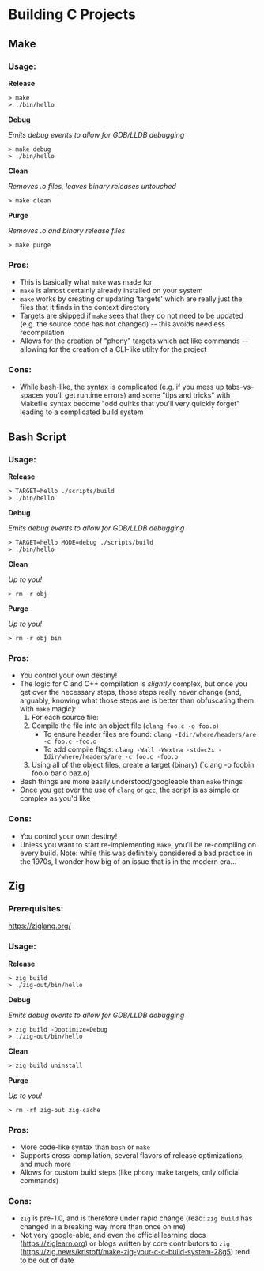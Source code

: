# Building C Projects

## Make

### Usage:

**Release**

```
> make
> ./bin/hello
```

**Debug**

*Emits debug events to allow for GDB/LLDB debugging*

```
> make debug
> ./bin/hello
```

**Clean**

*Removes .o files, leaves binary releases untouched*

```
> make clean
```

**Purge**

*Removes .o and binary release files*

```
> make purge
```

### Pros:
* This is basically what `make` was made for
* `make` is almost certainly already installed on your system
* `make` works by creating or updating 'targets' which are really just the files that it finds in the context directory
* Targets are skipped if `make` sees that they do not need to be updated (e.g. the source code has not changed) -- this avoids needless recompilation
* Allows for the creation of "phony" targets which act like commands -- allowing for the creation of a CLI-like utilty for the project

### Cons:
* While bash-like, the syntax is complicated (e.g. if you mess up tabs-vs-spaces you'll get runtime errors) and some "tips and tricks" with Makefile syntax become "odd quirks that you'll very quickly forget" leading to a complicated build system

## Bash Script

### Usage:

**Release**

```
> TARGET=hello ./scripts/build
> ./bin/hello
```

**Debug**

*Emits debug events to allow for GDB/LLDB debugging*

```
> TARGET=hello MODE=debug ./scripts/build
> ./bin/hello
```

**Clean**

*Up to you!*

```
> rm -r obj
```

**Purge**

*Up to you!*

```
> rm -r obj bin
```

### Pros:
* You control your own destiny!
* The logic for C and C++ compilation is *slightly* complex, but once you get over the necessary steps, those steps really never change (and, arguably, knowing what those steps are is better than obfuscating them with `make` magic): 
  1. For each source file:
  1. Compile the file into an object file (`clang foo.c -o foo.o`)
      * To ensure header files are found: `clang -Idir/where/headers/are -c foo.c -foo.o`
      * To add compile flags: `clang -Wall -Wextra -std=c2x -Idir/where/headers/are -c foo.c -foo.o`
  1. Using all of the object files, create a target (binary) (`clang -o foobin foo.o bar.o baz.o)
* Bash things are more easily understood/googleable than `make` things
* Once you get over the use of `clang` or `gcc`, the script is as simple or complex as you'd like


### Cons:
* You control your own destiny!
* Unless you want to start re-implementing `make`, you'll be re-compiling on every build. Note: while this was definitely considered a bad practice in the 1970s, I wonder how big of an issue that is in the modern era...

## Zig

### Prerequisites:

https://ziglang.org/

### Usage:

**Release**

```
> zig build
> ./zig-out/bin/hello
```

**Debug**

*Emits debug events to allow for GDB/LLDB debugging*

```
> zig build -Doptimize=Debug
> ./zig-out/bin/hello
```

**Clean**

```
> zig build uninstall
```

**Purge**

*Up to you!*

```
> rm -rf zig-out zig-cache
```

### Pros:
* More code-like syntax than `bash` or `make`
* Supports cross-compilation, several flavors of release optimizations, and much more
* Allows for custom build steps (like phony make targets, only official commands)

### Cons:
* `zig` is pre-1.0, and is therefore under rapid change (read: `zig build` has changed in a breaking way more than once on me)
* Not very google-able, and even the official learning docs (https://ziglearn.org) or blogs written by core contributors to `zig` (https://zig.news/kristoff/make-zig-your-c-c-build-system-28g5) tend to be out of date
